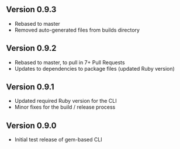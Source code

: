 Version 0.9.3
------
* Rebased to master
* Removed auto-generated files from builds directory

Version 0.9.2
------
* Rebased to master, to pull in 7+ Pull Requests
* Updates to dependencies to package files (updated Ruby version)

Version 0.9.1
------
* Updated required Ruby version for the CLI
* Minor fixes for the build / release process

Version 0.9.0
------
* Initial test release of gem-based CLI
